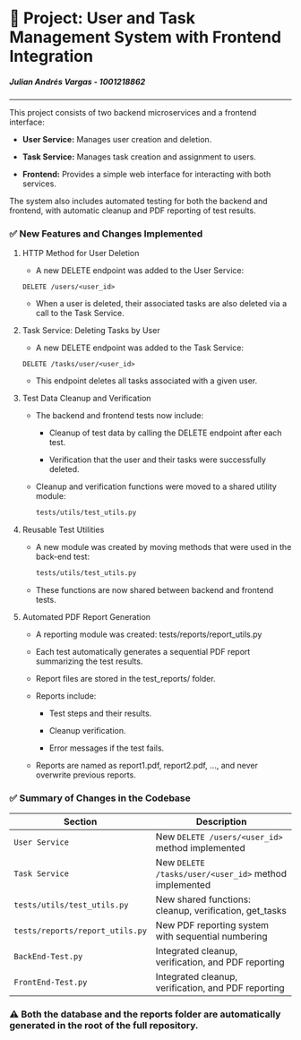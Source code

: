 # 🔧 Project: User and Task Management System with Frontend Integration
##### Julian Andrés Vargas - 1001218862

---

This project consists of two backend microservices and a frontend interface:

- **User Service:** Manages user creation and deletion.

- **Task Service:** Manages task creation and assignment to users.

- **Frontend:** Provides a simple web interface for interacting with both services.

The system also includes automated testing for both the backend and frontend, with automatic cleanup and PDF reporting of test results.

### ✅ New Features and Changes Implemented

1. HTTP Method for User Deletion

    - A new DELETE endpoint was added to the User Service:

    ```http
    DELETE /users/<user_id>
    ```

    - When a user is deleted, their associated tasks are also deleted via a call to the Task Service.

2. Task Service: Deleting Tasks by User
    - A new DELETE endpoint was added to the Task Service:

    ```http
    DELETE /tasks/user/<user_id>
    ```
    - This endpoint deletes all tasks associated with a given user.

3. Test Data Cleanup and Verification

    - The backend and frontend tests now include:

        - Cleanup of test data by calling the DELETE endpoint after each test.

        - Verification that the user and their tasks were successfully deleted.

    - Cleanup and verification functions were moved to a shared utility module:

        ```bash
        tests/utils/test_utils.py
        ```

4. Reusable Test Utilities
    - A new module was created by moving methods that were used in the back-end test:
        ```bash
        tests/utils/test_utils.py
        ```

    - These functions are now shared between backend and frontend tests.

5. Automated PDF Report Generation
    - A reporting module was created:
tests/reports/report_utils.py

    - Each test automatically generates a sequential PDF report summarizing the test results.

    - Report files are stored in the test_reports/ folder.

    - Reports include:

        - Test steps and their results.

        - Cleanup verification.

        - Error messages if the test fails.

    - Reports are named as report1.pdf, report2.pdf, ..., and never overwrite previous reports.

### ✅ Summary of Changes in the Codebase
| Section                         | Description                                             |
| ------------------------------- | ------------------------------------------------------- |
| `User Service`                  | New `DELETE /users/<user_id>` method implemented        |
| `Task Service`                  | New `DELETE /tasks/user/<user_id>` method implemented   |
| `tests/utils/test_utils.py`     | New shared functions: cleanup, verification, get\_tasks |
| `tests/reports/report_utils.py` | New PDF reporting system with sequential numbering      |
| `BackEnd-Test.py`               | Integrated cleanup, verification, and PDF reporting     |
| `FrontEnd-Test.py`              | Integrated cleanup, verification, and PDF reporting     |

### ⚠️ Both the database and the reports folder are automatically generated in the root of the full repository.
